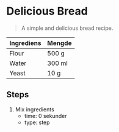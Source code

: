 # Delicious Bread

> A simple and delicious bread recipe.

| Ingrediens | Mengde |
| --- | --- |
| Flour | 500 g |
| Water | 300 ml |
| Yeast | 10 g |

## Steps

1. Mix ingredients
	- time: 0 sekunder
	- type: step
